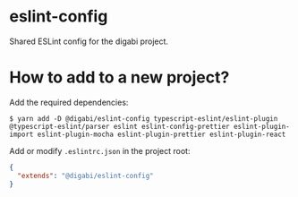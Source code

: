 # eslint-config

Shared ESLint config for the digabi project.

# How to add to a new project?

Add the required dependencies:

    $ yarn add -D @digabi/eslint-config typescript-eslint/eslint-plugin @typescript-eslint/parser eslint eslint-config-prettier eslint-plugin-import eslint-plugin-mocha eslint-plugin-prettier eslint-plugin-react
    
Add or modify `.eslintrc.json` in the project root:

```json
{
  "extends": "@digabi/eslint-config"
}
```
